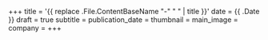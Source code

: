 +++
title = '{{ replace .File.ContentBaseName "-" " " | title }}'
date = {{ .Date }}
draft = true
subtitle = 
publication_date = 
thumbnail = 
main_image = 
company = 
+++
